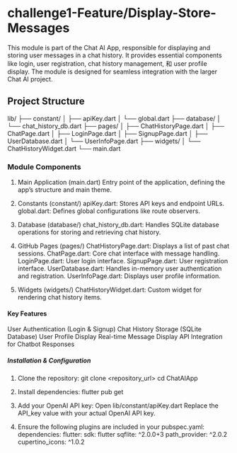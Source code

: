 # challenge1-Feature/Display-Store-Messages

This module is part of the Chat AI App, responsible for displaying and storing user messages in a chat history. It provides essential components like login, user registration, chat history management, 和 user profile display. The module is designed for seamless integration with the larger Chat AI project.

## Project Structure

lib/
├── constant/
│   ├── apiKey.dart
│   └── global.dart
├── database/
│   └── chat_history_db.dart
├── pages/
│   ├── ChatHistoryPage.dart
│   ├── ChatPage.dart
│   ├── LoginPage.dart
│   ├── SignupPage.dart
│   ├── UserDatabase.dart
│   └── UserInfoPage.dart
├── widgets/
│   └── ChatHistoryWidget.dart
└── main.dart

### Module Components

1. Main Application (main.dart)
Entry point of the application, defining the app’s structure and main theme.

2. Constants (constant/)
apiKey.dart: Stores API keys and endpoint URLs.
global.dart: Defines global configurations like route observers.

3. Database (database/)
chat_history_db.dart: Handles SQLite database operations for storing and retrieving chat history.

4. GitHub Pages (pages/)
ChatHistoryPage.dart: Displays a list of past chat sessions.
ChatPage.dart: Core chat interface with message handling.
LoginPage.dart: User login interface.
SignupPage.dart: User registration interface.
UserDatabase.dart: Handles in-memory user authentication and registration.
UserInfoPage.dart: Displays user profile information.

5. Widgets (widgets/)
ChatHistoryWidget.dart: Custom widget for rendering chat history items.

#### Key Features

User Authentication (Login & Signup)
Chat History Storage (SQLite Database)
User Profile Display
Real-time Message Display
API Integration for Chatbot Responses

##### Installation & Configuration

1. Clone the repository:
   git clone <repository_url>
      cd ChatAIApp

2. Install dependencies:
   flutter pub get

3. Add your OpenAI API key:
   Open lib/constant/apiKey.dart
   Replace the API_key value with your actual OpenAI API key.

4. Ensure the following plugins are included in your pubspec.yaml:
   dependencies:
      flutter:
         sdk: flutter
      sqflite: ^2.0.0+3
      path_provider: ^2.0.2
      cupertino_icons: ^1.0.2
